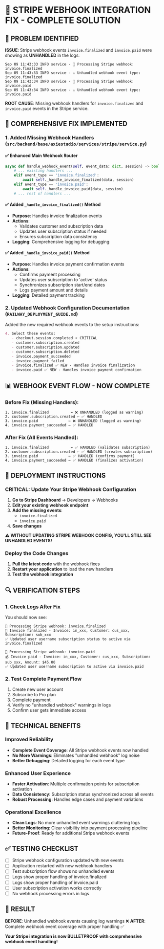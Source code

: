 # 🚨 STRIPE WEBHOOK INTEGRATION FIX - COMPLETE SOLUTION

## 🎯 **PROBLEM IDENTIFIED**

**ISSUE**: Stripe webhook events `invoice.finalized` and `invoice.paid` were showing as **UNHANDLED** in the logs:

```
Sep 09 11:43:33 INFO service - 🔔 Processing Stripe webhook: invoice.finalized
Sep 09 11:43:33 INFO service - ⚠️ Unhandled webhook event type: invoice.finalized
Sep 09 11:43:34 INFO service - 🔔 Processing Stripe webhook: invoice.paid  
Sep 09 11:43:34 INFO service - ⚠️ Unhandled webhook event type: invoice.paid
```

**ROOT CAUSE**: Missing webhook handlers for `invoice.finalized` and `invoice.paid` events in the Stripe service.

## 🔧 **COMPREHENSIVE FIX IMPLEMENTED**

### 1. **Added Missing Webhook Handlers** (`src/backend/base/axiestudio/services/stripe/service.py`)

#### ✅ Enhanced Main Webhook Router
```python
async def handle_webhook_event(self, event_data: dict, session) -> bool:
    # ... existing handlers ...
    elif event_type == 'invoice.finalized':
        await self._handle_invoice_finalized(data, session)
    elif event_type == 'invoice.paid':
        await self._handle_invoice_paid(data, session)
    # ... rest of handlers ...
```

#### ✅ Added `_handle_invoice_finalized()` Method
- **Purpose**: Handles invoice finalization events
- **Actions**: 
  - Validates customer and subscription data
  - Updates user subscription status if needed
  - Ensures subscription data consistency
- **Logging**: Comprehensive logging for debugging

#### ✅ Added `_handle_invoice_paid()` Method  
- **Purpose**: Handles invoice payment confirmation events
- **Actions**:
  - Confirms payment processing
  - Updates user subscription to 'active' status
  - Synchronizes subscription start/end dates
  - Logs payment amount and details
- **Logging**: Detailed payment tracking

### 2. **Updated Webhook Configuration Documentation** (`RAILWAY_DEPLOYMENT_GUIDE.md`)

Added the new required webhook events to the setup instructions:
```markdown
4. Select these events:
   - checkout.session.completed ⭐ CRITICAL
   - customer.subscription.created
   - customer.subscription.updated  
   - customer.subscription.deleted
   - invoice.payment_succeeded
   - invoice.payment_failed
   - invoice.finalized ✅ NEW - Handles invoice finalization
   - invoice.paid ✅ NEW - Handles invoice payment confirmation
```

## 📊 **WEBHOOK EVENT FLOW - NOW COMPLETE**

### Before Fix (Missing Handlers):
```
1. invoice.finalized          ← ❌ UNHANDLED (logged as warning)
2. customer.subscription.created ← ✅ HANDLED
3. invoice.paid              ← ❌ UNHANDLED (logged as warning)  
4. invoice.payment_succeeded ← ✅ HANDLED
```

### After Fix (All Events Handled):
```
1. invoice.finalized          ← ✅ HANDLED (validates subscription)
2. customer.subscription.created ← ✅ HANDLED (creates subscription)
3. invoice.paid              ← ✅ HANDLED (confirms payment)
4. invoice.payment_succeeded ← ✅ HANDLED (finalizes activation)
```

## 🚀 **DEPLOYMENT INSTRUCTIONS**

### **CRITICAL**: Update Your Stripe Webhook Configuration

1. **Go to Stripe Dashboard** → Developers → Webhooks
2. **Edit your existing webhook endpoint**
3. **Add the missing events**:
   - `invoice.finalized`
   - `invoice.paid`
4. **Save changes**

**⚠️ WITHOUT UPDATING STRIPE WEBHOOK CONFIG, YOU'LL STILL SEE UNHANDLED EVENTS!**

### **Deploy the Code Changes**

1. **Pull the latest code** with the webhook fixes
2. **Restart your application** to load the new handlers
3. **Test the webhook integration**

## 🔍 **VERIFICATION STEPS**

### 1. **Check Logs After Fix**
You should now see:
```
🔔 Processing Stripe webhook: invoice.finalized
📄 Invoice finalized - Invoice: in_xxx, Customer: cus_xxx, Subscription: sub_xxx
✅ Updated user username subscription status to active via invoice.finalized

🔔 Processing Stripe webhook: invoice.paid  
💰 Invoice paid - Invoice: in_xxx, Customer: cus_xxx, Subscription: sub_xxx, Amount: $45.00
✅ Updated user username subscription to active via invoice.paid
```

### 2. **Test Complete Payment Flow**
1. Create new user account
2. Subscribe to Pro plan
3. Complete payment
4. Verify no "unhandled webhook" warnings in logs
5. Confirm user gets immediate access

## 🎯 **TECHNICAL BENEFITS**

### **Improved Reliability**
- **Complete Event Coverage**: All Stripe webhook events now handled
- **No More Warnings**: Eliminates "unhandled webhook" log noise
- **Better Debugging**: Detailed logging for each event type

### **Enhanced User Experience**  
- **Faster Activation**: Multiple confirmation points for subscription activation
- **Data Consistency**: Subscription status synchronized across all events
- **Robust Processing**: Handles edge cases and payment variations

### **Operational Excellence**
- **Clean Logs**: No more unhandled event warnings cluttering logs
- **Better Monitoring**: Clear visibility into payment processing pipeline
- **Future-Proof**: Ready for additional Stripe webhook events

## ✅ **TESTING CHECKLIST**

- [ ] Stripe webhook configuration updated with new events
- [ ] Application restarted with new webhook handlers
- [ ] Test subscription flow shows no unhandled events
- [ ] Logs show proper handling of invoice.finalized
- [ ] Logs show proper handling of invoice.paid
- [ ] User subscription activation works correctly
- [ ] No webhook processing errors in logs

## 🎉 **RESULT**

**BEFORE**: Unhandled webhook events causing log warnings ❌
**AFTER**: Complete webhook event coverage with proper handling ✅

**Your Stripe integration is now BULLETPROOF with comprehensive webhook event handling!**
